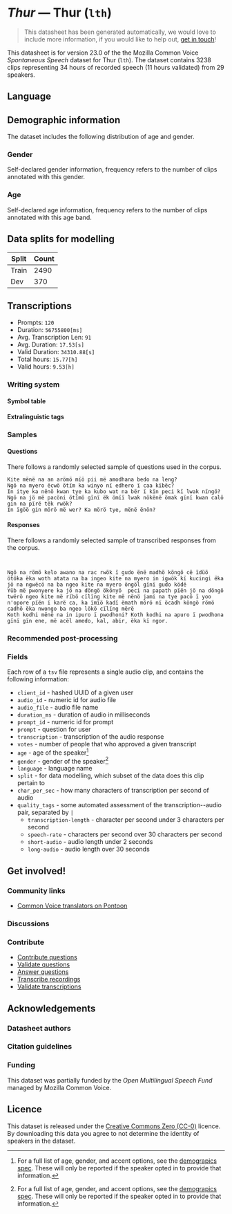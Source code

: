 # *Thur* &mdash; Thur (`lth`)
> This datasheet has been generated automatically, we would love to include more information, if you would like to help out, [get in touch](https://github.com/common-voice/common-voice/blob/main/docs/COMMUNITIES.md)!

 This datasheet is for version 23.0 of the the Mozilla Common Voice *Spontaneous Speech* dataset 
for Thur (`lth`). The dataset contains 3238 clips representing 34 hours of recorded
speech (11 hours validated) from 29 speakers.

## Language
<!-- {{LANGUAGE_DESCRIPTION}} -->
<!-- Provide a brief (1-2 paragraph) description of your language -->

## Demographic information
The dataset includes the following distribution of age and gender.
<!-- You can get a lot of the information in this section from https://analyzer.cv-toolbox.web.tr/browse -->

### Gender
Self-declared gender information, frequency refers to the number of clips annotated with this gender.
<!-- {{GENDER_TABLE}} -->
<!-- @ AUTOMATICALLY GENERATED @ -->
<!-- | Gender | Frequency |
|--------|-----------|
| male, masculine | ? |
| undeclared | ? |
| female, feminine | ? | -->

### Age
Self-declared age information, frequency refers to the number of clips annotated with this age band.
<!-- {{AGE_TABLE}} -->
<!-- @ AUTOMATICALLY GENERATED @ -->
<!-- | Age band | Frequency |
|----------|-----------|
| teens | ? |
| twenties | ? |
| thirties | ? |
| fourties | ? |
| fifties | ? |
   ...if other age ranges are present in your data, add rows... -->

## Data splits for modelling
| Split | Count |
|-|-|
| Train | 2490 |
| Dev | 370 |

## Transcriptions
* Prompts: `120`
* Duration: `56755800[ms]`
* Avg. Transcription Len: `91`
* Avg. Duration: `17.53[s]`
* Valid Duration: `34310.88[s]`
* Total hours: `15.77[h]`
* Valid hours: `9.53[h]`
<!-- {{TRANSCRIPTIONS_DESCRIPTION}} -->
<!-- A description of the transcription system used -->

### Writing system
<!-- {{WRITING_SYSTEM_DESCRIPTION}} -->
<!-- @ OPTIONAL @ -->
<!-- A description of the writing system (or writing systems) used in the text corpus -->

#### Symbol table
<!-- {{ALPHABET_TABLE}} -->
<!-- @ OPTIONAL @ -->
<!-- If the writing system is alphabetic, you can include the valid alphabet here -->

#### Extralinguistic tags

### Samples

#### Questions
There follows a randomly selected sample of questions used in the corpus.

```
Kite mënë na an arömö mïö pii më amodhana bedo na leng?
Ngö na myero ëcwö ötïm ka winyo nï edhero ï caa kïbëc? 
In itye ka nënö kwan tye ka kubo wat na bër ï kïn peci kï lwak nïngö?
Ngö na jö më pacöni ötïmö gïnï ëk ömïï lwak nökënë ömak gïnï kwan calö gin na pïrë tëk rwök?
In ïgöö gin mörö më wer? Ka mörö tye, mënë ënön? 
```
<!-- {{QUESTIONS_SAMPLE}} -->

#### Responses
There follows a randomly selected sample of transcribed responses from the corpus.

```


Ngö na römö kelo awano na rac rwök ï gudo ënë madhö köngö cë ïdüö ötöka ëka woth atata na ba ingeo kite na myero in igwök kï kucingi ëka jö na ngwëcö na ba ngeo kite na myero öngöl gïnï gudo ködë
Yüb më pwonyere ka jö na döngö ökönyö  peci na papath pïën jö na döngö twërö ngeo kite më rïbö cïlïng kite më nënö jami na tye pacö ï yoo n'opore pïën ï karë ca, ka ïmïö kadï ëmath mörö nï öcadh köngö römö cadhö ëka nwongo ba ngeo lökö cïlïng mërë
Koth kodhi mënë na in ipuro ï pwodhoni? Koth kodhi na apuro ï pwodhona gïnï gïn ene, më acël amedo, kal, abir, ëka kï ngor.
```
<!-- {{TRANSCRIPTIONS_SAMPLE}} -->

### Recommended post-processing
<!-- {{RECOMMENDED_POSTPROCESSING_DESCRIPTION}} -->
<!-- @ OPTIONAL @ -->
<!-- What should people do before they use the data, for example Unicode normalisation or normalisation of extralinguistic tags -->

### Fields
Each row of a `tsv` file represents a single audio clip, and contains the following information:

* `client_id` - hashed UUID of a given user
* `audio_id` - numeric id for audio file
* `audio_file` - audio file name
* `duration_ms` - duration of audio in milliseconds
* `prompt_id` - numeric id for prompt
* `prompt` - question for user
* `transcription` - transcription of the audio response
* `votes` - number of people that who approved a given transcript
* `age` - age of the speaker[^1]
* `gender` - gender of the speaker[^1]
* `language` - language name
* `split` - for data modelling, which subset of the data does this clip pertain to
* `char_per_sec` - how many characters of transcription per second of audio
* `quality_tags` - some automated assessment of the transcription--audio pair, separated by `|`
   *  `transcription-length` - character per second under 3 characters per second
   * `speech-rate` - characters per second over 30 characters per second
   * `short-audio` - audio length under 2 seconds
   * `long-audio` - audio length over 30 seconds

#### 
[^1]: For a full list of age, gender, and accent options, see the
[demograpics
spec](https://github.com/common-voice/common-voice/blob/main/web/src/stores/demographics.ts). These
will only be reported if the speaker opted in to provide that
information.

## Get involved!

### Community links
* [Common Voice translators on Pontoon](https://pontoon.mozilla.org/lth/common-voice/contributors/)
<!-- {{COMMUNITY_LINKS_LIST}} -->
<!-- @ OPTIONAL @ -->
<!-- Links to community chats / fora -->

### Discussions
<!-- {{DISCUSSION_LINKS_LIST}} -->
<!-- @ OPTIONAL @ -->
<!-- Any links to discussions, for example on Discourse or other fora or blogs can be included here -->

### Contribute
* [Contribute questions](https://commonvoice.mozilla.org/spontaneous-speech/beta/question)
* [Validate questions](https://commonvoice.mozilla.org/spontaneous-speech/beta/validate)
* [Answer questions](https://commonvoice.mozilla.org/spontaneous-speech/beta/prompts)
* [Transcribe recordings](https://commonvoice.mozilla.org/spontaneous-speech/beta/transcribe)
* [Validate transcriptions](https://commonvoice.mozilla.org/spontaneous-speech/beta/check-transcript)
<!-- {{CONTRIBUTE_LINKS_LIST}} -->
<!-- Here you can include links for how to contribute to the dataset -->

## Acknowledgements

### Datasheet authors
<!-- {{DATASHEET_AUTHORS_LIST}} -->
<!-- A list in the format of: Your Name <email@email.com> -->

### Citation guidelines
<!-- {{CITATION_DESCRIPTION}} -->
<!-- @ OPTIONAL @ -->
<!-- If you published a paper and would like people to cite it, you can include the BiBTeX here -->

### Funding
This dataset was partially funded by the *Open Multilingual Speech Fund* managed by Mozilla Common Voice.
<!-- {{FUNDING_DESCRIPTION}} -->
<!-- @ OPTIONAL @ -->
<!-- If you received any funding, you can include the acknowledgement here -->

## Licence
This dataset is released under the [Creative Commons Zero (CC-0)](https://creativecommons.org/public-domain/cc0/) licence. By downloading this data
you agree to not determine the identity of speakers in the dataset.